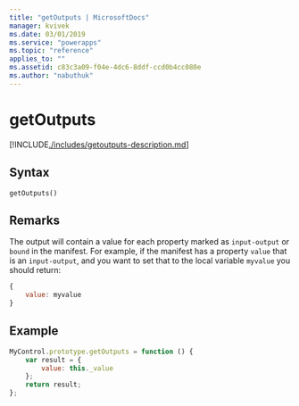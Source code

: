 ```yaml
---
title: "getOutputs | MicrosoftDocs"
manager: kvivek
ms.date: 03/01/2019
ms.service: "powerapps"
ms.topic: "reference"
applies_to: ""
ms.assetid: c83c3a09-f04e-4dc6-8ddf-ccd0b4cc080e
ms.author: "nabuthuk"
---
```

# getOutputs

[!INCLUDE[./includes/getoutputs-description.md](./includes/getoutputs-description.md)]

## Syntax

`getOutputs()`

## Remarks

The output will contain a value for each property marked as `input-output` or `bound` in the manifest.
For example, if the manifest has a property `value` that is an `input-output`, and you want to set that to the local variable `myvalue` you should return:

```javascript
{
    value: myvalue
}
```

## Example

```javascript
MyControl.prototype.getOutputs = function () {
    var result = {
        value: this._value
    };
    return result;
};
```


